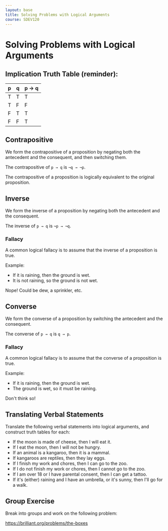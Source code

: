 ```yaml
---
layout: base
title: Solving Problems with Logical Arguments
course: SDEV120
---
```


# Solving Problems with Logical Arguments

## Implication Truth Table (reminder):

| p   | q   | p → q |
| --- | --- | ----- |
| T   | T   | T     |
| T   | F   | F     |
| F   | T   | T     |
| F   | F   | T     |

## Contrapositive

We form the contrapositive of a proposition by negating both the antecedent and the consequent, and then switching them.

The contrapositive of `p → q` is `¬q → ¬p`.

The contrapositive of a proposition is logically equivalent to the original proposition.

## Inverse

We form the inverse of a proposition by negating both the antecedent and the consequent.

The inverse of `p → q` is `¬p → ¬q`.

### Fallacy

A common logical fallacy is to assume that the inverse of a proposition is true.

Example:

- If it is raining, then the ground is wet.
- It is not raining, so the ground is not wet.

Nope! Could be dew, a sprinkler, etc.

## Converse

We form the converse of a proposition by switching the antecedent and the consequent.

The converse of `p → q` is `q → p`.

### Fallacy

A common logical fallacy is to assume that the converse of a proposition is true.

Example:

- If it is raining, then the ground is wet.
- The ground is wet, so it must be raining.

Don't think so!

## Translating Verbal Statements

Translate the following verbal statements into logical arguments, and construct truth tables for each:

- If the moon is made of cheese, then I will eat it.
- If I eat the moon, then I will not be hungry.
- If an animal is a kangaroo, then it is a mammal.
- If kangaroos are reptiles, then they lay eggs.
- If I finish my work and chores, then I can go to the zoo.
- If I do not finish my work or chores, then I cannot go to the zoo.
- If I am over 18 or I have parental consent, then I can get a tattoo.
- If it's (either) raining and I have an umbrella, or it's sunny, then I'll go for a walk.

## Group Exercise

Break into groups and work on the following problem:

https://brilliant.org/problems/the-boxes
